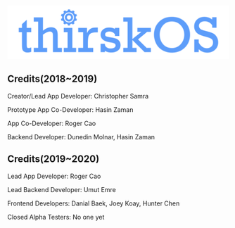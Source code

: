 ![ThirskOS](assets/title.png)

## Credits(2018~2019)

Creator/Lead App Developer: Christopher Samra

Prototype App Co-Developer: Hasin Zaman

App Co-Developer: Roger Cao

Backend Developer: Dunedin Molnar, Hasin Zaman

## Credits(2019~2020)

Lead App Developer: Roger Cao

Lead Backend Developer: Umut Emre

Frontend Developers: Danial Baek, Joey Koay, Hunter Chen

Closed Alpha Testers: No one yet
